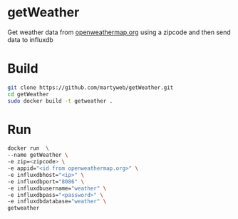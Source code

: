 # getWeather
Get weather data from [openweathermap.org](http://www.openweathermap.org) using a zipcode and then send data to influxdb

# Build
```bash
git clone https://github.com/martyweb/getWeather.git
cd getWeather
sudo docker build -t getweather .
```

# Run

```bash
docker run  \
--name getWeather \
-e zip=<zipcode> \
-e appid="<id from openweathermap.org>" \
-e influxdbhost="<ip>" \
-e influxdbport="8086" \
-e influxdbusername="weather" \
-e influxdbpass="<password>" \
-e influxdbdatabase="weather" \
getweather
```